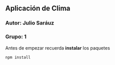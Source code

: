 ## Aplicación de Clima
### Autor: Julio Saráuz
### Grupo: 1

Antes de empezar recuerda **instalar** los paquetes 

```
npm install
```
